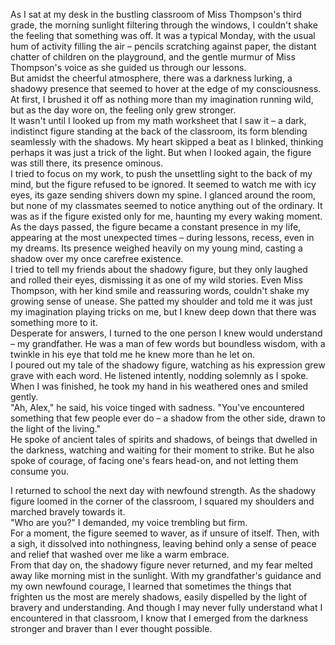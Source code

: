 As I sat at my desk in the bustling classroom of Miss Thompson's third grade, the morning sunlight filtering through the windows, I couldn't shake the feeling that something was off. It was a typical Monday, with the usual hum of activity filling the air – pencils scratching against paper, the distant chatter of children on the playground, and the gentle murmur of Miss Thompson's voice as she guided us through our lessons.  
But amidst the cheerful atmosphere, there was a darkness lurking, a shadowy presence that seemed to hover at the edge of my consciousness. At first, I brushed it off as nothing more than my imagination running wild, but as the day wore on, the feeling only grew stronger.  
It wasn't until I looked up from my math worksheet that I saw it – a dark, indistinct figure standing at the back of the classroom, its form blending seamlessly with the shadows. My heart skipped a beat as I blinked, thinking perhaps it was just a trick of the light. But when I looked again, the figure was still there, its presence ominous.  
I tried to focus on my work, to push the unsettling sight to the back of my mind, but the figure refused to be ignored. It seemed to watch me with icy eyes, its gaze sending shivers down my spine. I glanced around the room, but none of my classmates seemed to notice anything out of the ordinary. It was as if the figure existed only for me, haunting my every waking moment.  
As the days passed, the figure became a constant presence in my life, appearing at the most unexpected times – during lessons, recess, even in my dreams. Its presence weighed heavily on my young mind, casting a shadow over my once carefree existence.  
I tried to tell my friends about the shadowy figure, but they only laughed and rolled their eyes, dismissing it as one of my wild stories. Even Miss Thompson, with her kind smile and reassuring words, couldn't shake my growing sense of unease. She patted my shoulder and told me it was just my imagination playing tricks on me, but I knew deep down that there was something more to it.  
Desperate for answers, I turned to the one person I knew would understand – my grandfather. He was a man of few words but boundless wisdom, with a twinkle in his eye that told me he knew more than he let on.  
I poured out my tale of the shadowy figure, watching as his expression grew grave with each word. He listened intently, nodding solemnly as I spoke. When I was finished, he took my hand in his weathered ones and smiled gently.  
"Ah, Alex," he said, his voice tinged with sadness. "You've encountered something that few people ever do – a shadow from the other side, drawn to the light of the living."  
He spoke of ancient tales of spirits and shadows, of beings that dwelled in the darkness, watching and waiting for their moment to strike. But he also spoke of courage, of facing one's fears head-on, and not letting them consume you.  


 I returned to school the next day with newfound strength. As the shadowy figure loomed in the corner of the classroom, I squared my shoulders and marched bravely towards it.  
"Who are you?" I demanded, my voice trembling but firm.  
For a moment, the figure seemed to waver, as if unsure of itself. Then, with a sigh, it dissolved into nothingness, leaving behind only a sense of peace and relief that washed over me like a warm embrace.  
From that day on, the shadowy figure never returned, and my fear melted away like morning mist in the sunlight. With my grandfather's guidance and my own newfound courage, I learned that sometimes the things that frighten us the most are merely shadows, easily dispelled by the light of bravery and understanding. And though I may never fully understand what I encountered in that classroom, I know that I emerged from the darkness stronger and braver than I ever thought possible.  

